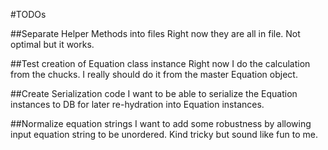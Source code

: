 #TODOs

##Separate Helper Methods into files
Right now they are all in file. Not optimal but it works.

##Test creation of Equation class instance
Right now I do the calculation from the chucks. I really should do it from the master Equation object.

##Create Serialization code
I want to be able to serialize the Equation instances to DB for later re-hydration into Equation instances.

##Normalize equation strings
I want to add some robustness by allowing input equation string to be unordered. Kind tricky but sound like fun to me.
